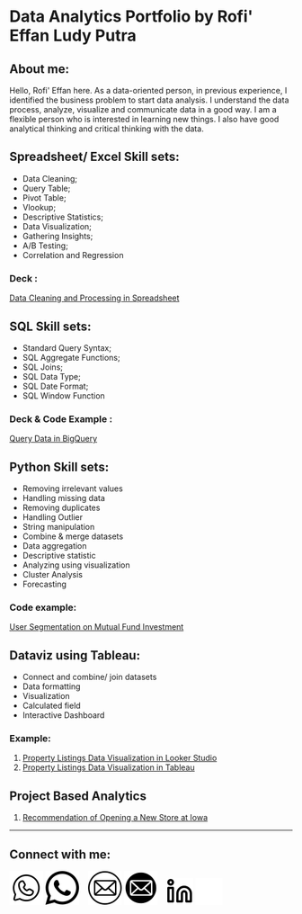 # Data Analytics Portfolio by Rofi' Effan Ludy Putra
## About me:
Hello, Rofi' Effan here. As a data-oriented person, in previous experience, I identified the business problem to start data analysis. I understand the data process, analyze, visualize and communicate data in a good way. I am a flexible person who is interested in learning new things. I also have good analytical thinking and critical thinking with the data.

## Spreadsheet/ Excel Skill sets:
* Data Cleaning;
* Query Table;
* Pivot Table;
* Vlookup;
* Descriptive Statistics;
* Data Visualization;
* Gathering Insights;
* A/B Testing;
* Correlation and Regression

### Deck :
[Data Cleaning and Processing in Spreadsheet](https://docs.google.com/presentation/d/1R_ybTjSNgvrP8INwH4ZDxvT3JAvk5AErQmKG9drUDgw/edit?usp=sharing)

## SQL Skill sets:
* Standard Query Syntax;  
* SQL Aggregate Functions; 
* SQL Joins; 
* SQL Data Type; 
* SQL Date Format; 
* SQL Window Function

### Deck & Code Example :
[Query Data in BigQuery](https://docs.google.com/presentation/d/1U33MxzhKl0Vfn8C4PaZa0spLky_-u2GIiC-4QL0XfYA/edit?usp=sharing)

## Python Skill sets:
* Removing irrelevant values
* Handling missing data
* Removing duplicates
* Handling Outlier
* String manipulation
* Combine & merge datasets
* Data aggregation
* Descriptive statistic
* Analyzing using visualization
* Cluster Analysis
* Forecasting

### Code example:
[User Segmentation on Mutual Fund Investment](https://colab.research.google.com/drive/110O7KeDVpWRjnnCjg_eOsjyNzPcjba3A?usp=sharing)

## Dataviz using Tableau:
* Connect and combine/ join datasets
* Data formatting
* Visualization
* Calculated field
* Interactive Dashboard

### Example:
1. [Property Listings Data Visualization in Looker Studio](https://datastudio.google.com/reporting/c3a0a57c-2f4d-405a-b7db-adfc8b02f776)
2. [Property Listings Data Visualization in Tableau](https://public.tableau.com/views/W10W11_AUG_Rofi_Effan_Intermediate_Tableau/Dashboard1?:language=en-US&publish=yes&:display_count=n&:origin=viz_share_link)


## Project Based Analytics
1. [Recommendation of Opening a New Store at Iowa](https://docs.google.com/presentation/d/14hN682LnpJ6goLCi8ker2n9TQMI87RyO/edit?usp=sharing&ouid=112300342283747885416&rtpof=true&sd=true)


---
## Connect with me:

[![website](./img/whatsapp-light2.svg)](https://wa.me/082122939204#gh-light-mode-only)
[![website](./img/whatsapp-dark2.svg)](https://wa.me/082122939204#gh-dark-mode-only)
&nbsp;&nbsp;
[![website](./img/mail-light2.svg)](mailto:ludyputrare@gmail.com#gh-light-mode-only)
[![website](./img/mail-dark2.svg)](mailto:ludyputrare@gmail.com#gh-dark-mode-only)
&nbsp;&nbsp;
[![website](./img/linkedin-light.svg)](https://www.linkedin.com/in/vincentwidyan#gh-light-mode-only)
[![website](./img/linkedin-dark.svg)](https://www.linkedin.com/in/vincentwidyan#gh-dark-mode-only)
&nbsp;&nbsp;
